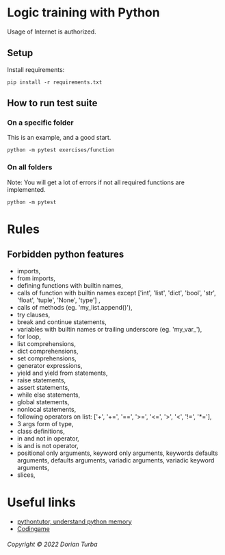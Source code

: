 # Logic training with Python

Usage of Internet is authorized.

## Setup

Install requirements:

```
pip install -r requirements.txt
```

## How to run test suite

### On a specific folder

This is an example, and a good start.

```
python -m pytest exercises/function
```

### On all folders

Note: You will get a lot of errors if not all required functions are
implemented.

```
python -m pytest
```

# Rules

## Forbidden python features

- imports,
- from imports,
- defining functions with builtin names,
- calls of function with builtin names
  except ['int', 'list', 'dict', 'bool', 'str', 'float', 'tuple', 'None', 'type']
  ,
- calls of methods (eg. 'my_list.append()'),
- try clauses,
- break and continue statements,
- variables with builtin names or trailing underscore (eg. 'my_var_'),
- for loop,
- list comprehensions,
- dict comprehensions,
- set comprehensions,
- generator expressions,
- yield and yield from statements,
- raise statements,
- assert statements,
- while else statements,
- global statements,
- nonlocal statements,
- following operators on
  list: ['+', '+=', '==', '>=', '<=', '>', '<', '!=', '*='],
- 3 args form of type,
- class definitions,
- in and not in operator,
- is and is not operator,
- positional only arguments, keyword only arguments, keywords defaults
  arguments, defaults arguments, variadic arguments, variadic keyword
  arguments,
- slices,

# Useful links

- [pythontutor, understand python memory](https://pythontutor.com/)
- [Codingame](https://www.codingame.com/home)

###### Copyright © 2022 Dorian Turba
